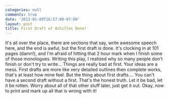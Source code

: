 ```yaml
---
categories: null
comments: true
date: '2013-01-09T16:57:00-07:00'
layout: post
title: First Draft of Achilles Done!
---
```


It's all over the place, there are sections that say, write awesome speech here, and the end is awful, but the first draft is done. It's clocking in at 101 pages (damn!), and I'm afraid of hitting that 2 hour mark when I finish some of those monologues. Writing this play, I realized why so many people don't finish or don't try to write... Things are really bad at first. Your ideas are a mess. First drafts are more like very detailed outlines then complete works, that's at least how mine feel. But the thing about first drafts.... You can't have a second draft without a first. That's the honest truth. Let it be bad, let it be rotten. Worry about all of that other stuff later, just get it out. Okay, now to print and mark up all that is wrong with it!